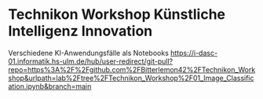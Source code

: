 # Technikon Workshop Künstliche Intelligenz Innovation
Verschiedene KI-Anwendungsfälle als Notebooks
https://i-dasc-01.informatik.hs-ulm.de/hub/user-redirect/git-pull?repo=https%3A%2F%2Fgithub.com%2FBitterlemon42%2FTechnikon_Workshop&urlpath=lab%2Ftree%2FTechnikon_Workshop%2F01_Image_Classification.ipynb&branch=main
